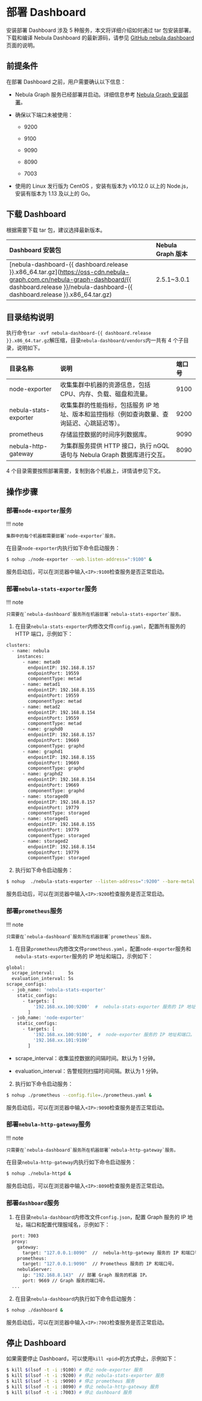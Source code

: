 # 部署 Dashboard

安装部署 Dashboard 涉及 5 种服务，本文将详细介绍如何通过 tar 包安装部署。下载和编译 Nebula Dashboard 的最新源码，请参见 [GitHub nebula dashboard](https://github.com/vesoft-inc/nebula-dashboard#readme) 页面的说明。

## 前提条件

在部署 Dashboard 之前，用户需要确认以下信息：

- Nebula Graph 服务已经部署并启动。详细信息参考 [Nebula Graph 安装部署](../4.deployment-and-installation/1.resource-preparations.md "点击前往 Nebula Graph 安装部署")。

- 确保以下端口未被使用：

  - 9200

  - 9100

  - 9090

  - 8090

  - 7003

- 使用的 Linux 发行版为 CentOS ，安装有版本为 v10.12.0 以上的 Node.js，安装有版本为 1.13 及以上的 Go。

## 下载 Dashboard

根据需要下载 tar 包，建议选择最新版本。

| Dashboard 安装包 | Nebula Graph 版本 |
| :----- | :----- |
| [nebula-dashboard-{{ dashboard.release }}.x86_64.tar.gz](https://oss-cdn.nebula-graph.com.cn/nebula-graph-dashboard/{{ dashboard.release }}/nebula-dashboard-{{ dashboard.release }}.x86_64.tar.gz) | 2.5.1~3.0.1 |

## 目录结构说明

执行命令`tar -xvf nebula-dashboard-{{ dashboard.release }}.x86_64.tar.gz`解压缩，目录`nebula-dashboard/vendors`内一共有 4 个子目录，说明如下。

|目录名称|说明|端口号|
|:---|:---|:---|
|node-exporter | 收集集群中机器的资源信息，包括 CPU、内存、负载、磁盘和流量。|9100|
|nebula-stats-exporter | 收集集群的性能指标，包括服务 IP 地址、版本和监控指标（例如查询数量、查询延迟、心跳延迟等）。|9200|
|prometheus | 存储监控数据的时间序列数据库。|9090|
|nebula-http-gateway | 为集群服务提供 HTTP 接口，执行 nGQL 语句与 Nebula Graph 数据库进行交互。|8090|

4 个目录需要按照部署需要，复制到各个机器上，详情请参见下文。

## 操作步骤

### 部署`node-exporter`服务

!!! note

    集群中的每个机器都需要部署`node-exporter`服务。

在目录`node-exporter`内执行如下命令启动服务：

```bash
$ nohup ./node-exporter --web.listen-address=":9100" &
```

服务启动后，可以在浏览器中输入`<IP>:9100`检查服务是否正常启动。

### 部署`nebula-stats-exporter`服务

!!! note

    只需要在`nebula-dashboard`服务所在机器部署`nebula-stats-exporter`服务。

1. 在目录`nebula-stats-exporter`内修改文件`config.yaml`，配置所有服务的 HTTP 端口，示例如下：

  ```bash
  clusters:
    - name: nebula
      instances:
        - name: metad0
          endpointIP: 192.168.8.157
          endpointPort: 19559
          componentType: metad
        - name: metad1
          endpointIP: 192.168.8.155
          endpointPort: 19559
          componentType: metad
        - name: metad2
          endpointIP: 192.168.8.154
          endpointPort: 19559
          componentType: metad
        - name: graphd0
          endpointIP: 192.168.8.157
          endpointPort: 19669
          componentType: graphd
        - name: graphd1
          endpointIP: 192.168.8.155
          endpointPort: 19669
          componentType: graphd
        - name: graphd2
          endpointIP: 192.168.8.154
          endpointPort: 19669
          componentType: graphd
        - name: storaged0
          endpointIP: 192.168.8.157
          endpointPort: 19779
          componentType: storaged
        - name: storaged1
          endpointIP: 192.168.8.155
          endpointPort: 19779
          componentType: storaged
        - name: storaged2
          endpointIP: 192.168.8.154
          endpointPort: 19779
          componentType: storaged
  ```

2. 执行如下命令启动服务：

  ```bash
  $ nohup  ./nebula-stats-exporter --listen-address=":9200" --bare-metal --bare-metal-config=./config.yaml &
  ```

服务启动后，可以在浏览器中输入`<IP>:9200`检查服务是否正常启动。

### 部署`prometheus`服务

!!! note

    只需要在`nebula-dashboard`服务所在机器部署`prometheus`服务。

1. 在目录`prometheus`内修改文件`prometheus.yaml`，配置`node-exporter`服务和`nebula-stats-exporter`服务的 IP 地址和端口，示例如下：

  ```bash
  global:
    scrape_interval:     5s
    evaluation_interval: 5s
  scrape_configs:
    - job_name: 'nebula-stats-exporter'
      static_configs:
        - targets: [
            '192.168.xx.100:9200'  #  nebula-stats-exporter 服务的 IP 地址和端口。
          ]
    - job_name: 'node-exporter'
      static_configs:
        - targets: [
            '192.168.xx.100:9100',  #  node-exporter 服务的 IP 地址和端口。
            '192.168.xx.101:9100'
          ]
  ```

  - scrape_interval：收集监控数据的间隔时间。默认为 1 分钟。

  - evaluation_interval：告警规则扫描时间间隔。默认为 1 分钟。

2. 执行如下命令启动服务：

  ```bash
  $ nohup ./prometheus --config.file=./prometheus.yaml &
  ```

服务启动后，可以在浏览器中输入`<IP>:9090`检查服务是否正常启动。

### 部署`nebula-http-gateway`服务

!!! note

    只需要在`nebula-dashboard`服务所在机器部署`nebula-http-gateway`服务。

在目录`nebula-http-gateway`内执行如下命令启动服务：

```bash
$ nohup ./nebula-httpd &
```

服务启动后，可以在浏览器中输入`<IP>:8090`检查服务是否正常启动。

### 部署`dashboard`服务

1. 在目录`nebula-dashboard`内修改文件`config.json`，配置 Graph 服务的 IP 地址，端口和配置代理服域名，示例如下：

  ```bash
    port: 7003
    proxy:
      gateway:
        target: "127.0.0.1:8090"  //  nebula-http-gateway 服务的 IP 和端口号。
      prometheus:
        target: "127.0.0.1:9090"  // Prometheus 服务的 IP 和端口号。
      nebulaServer:
        ip: "192.168.8.143"  // 部署 Graph 服务的机器 IP。
        port: 9669 // Graph 服务的端口号。
    ...
  ```

2. 在目录`nebula-dashboard`内执行如下命令启动服务：

  ```bash
  $ nohup ./dashboard &
  ```

服务启动后，可以在浏览器中输入`<IP>:7003`检查服务是否正常启动。

## 停止 Dashboard

如果需要停止 Dashboard，可以使用`kill <pid>`的方式停止，示例如下：

```bash
$ kill $(lsof -t -i :9100) # 停止 node-exporter 服务
$ kill $(lsof -t -i :9200) # 停止 nebula-stats-exporter 服务
$ kill $(lsof -t -i :9090) # 停止 prometheus 服务
$ kill $(lsof -t -i :8090) # 停止 nebula-http-gateway 服务
$ kill $(lsof -t -i :7003) # 停止 dashboard 服务
```
